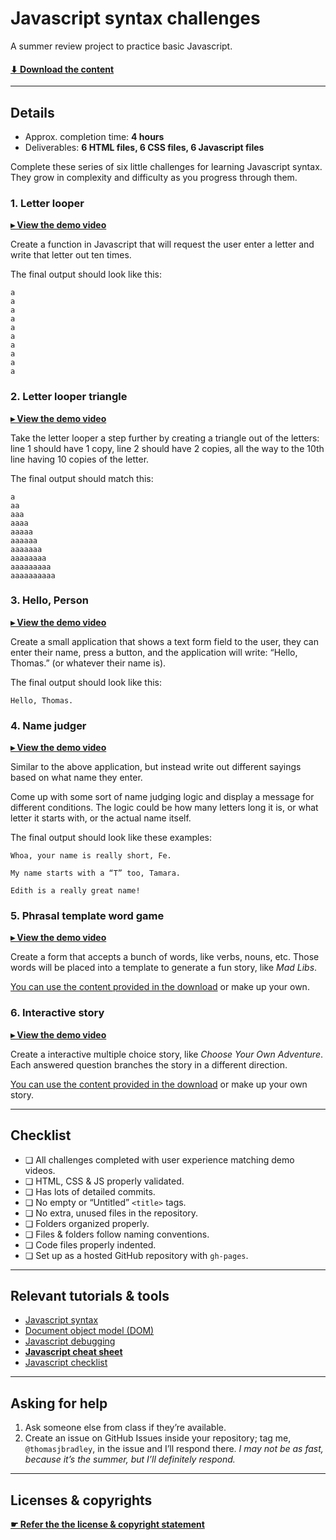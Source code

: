 # Javascript syntax challenges

A summer review project to practice basic Javascript.

#### [⬇ Download the content](https://github.com/acgd-summer-reviews/javascript-syntax-challenges/archive/master.zip)

---

## Details

- Approx. completion time: **4 hours**
- Deliverables: **6 HTML files, 6 CSS files, 6 Javascript files**

Complete these series of six little challenges for learning Javascript syntax. They grow in complexity and difficulty as you progress through them.

### 1. Letter looper

**[▸ View the demo video]()**

Create a function in Javascript that will request the user enter a letter and write that letter out ten times.

The final output should look like this:

```
a
a
a
a
a
a
a
a
a
a
```

### 2. Letter looper triangle

**[▸ View the demo video]()**

Take the letter looper a step further by creating a triangle out of the letters: line 1 should have 1 copy, line 2 should have 2 copies, all the way to the 10th line having 10 copies of the letter.

The final output should match this:

```
a
aa
aaa
aaaa
aaaaa
aaaaaa
aaaaaaa
aaaaaaaa
aaaaaaaaa
aaaaaaaaaa
```

### 3. Hello, Person

**[▸ View the demo video]()**

Create a small application that shows a text form field to the user, they can enter their name, press a button, and the application will write: “Hello, Thomas.” (or whatever their name is).

The final output should look like this:

```
Hello, Thomas.
```

### 4. Name judger

**[▸ View the demo video]()**

Similar to the above application, but instead write out different sayings based on what name they enter. 

Come up with some sort of name judging logic and display a message for different conditions. The logic could be how many letters long it is, or what letter it starts with, or the actual name itself.

The final output should look like these examples:

```
Whoa, your name is really short, Fe.
```

```
My name starts with a “T” too, Tamara.
```

```
Edith is a really great name!
```

### 5. Phrasal template word game 

**[▸ View the demo video]()**

Create a form that accepts a bunch of words, like verbs, nouns, etc. Those words will be placed into a template to generate a fun story, like *Mad Libs*.

[You can use the content provided in the download](https://github.com/acgd-summer-reviews/javascript-syntax-challenges/archive/master.zip) or make up your own.

### 6. Interactive story

**[▸ View the demo video]()**

Create a interactive multiple choice story, like *Choose Your Own Adventure*. Each answered question branches the story in a different direction.

[You can use the content provided in the download](https://github.com/acgd-summer-reviews/javascript-syntax-challenges/archive/master.zip) or make up your own story.

---

## Checklist

- ❏ All challenges completed with user experience matching demo videos.
- ❏ HTML, CSS & JS properly validated.
- ❏ Has lots of detailed commits.
- ❏ No empty or “Untitled” `<title>` tags.
- ❏ No extra, unused files in the repository.
- ❏ Folders organized properly.
- ❏ Files & folders follow naming conventions.
- ❏ Code files properly indented.
- ❏ Set up as a hosted GitHub repository with `gh-pages`.

---

## Relevant tutorials & tools

- [Javascript syntax](http://learn-the-web.algonquindesign.ca/topics/javascript-syntax/)
- [Document object model (DOM)](http://learn-the-web.algonquindesign.ca/topics/dom/)
- [Javascript debugging](http://learn-the-web.algonquindesign.ca/topics/javascript-debugging/)
- **[Javascript cheat sheet](http://learn-the-web.algonquindesign.ca/topics/http://learn-the-web.algonquindesign.ca/topics/javascript-cheat-sheet/)**
- [Javascript checklist](http://learn-the-web.algonquindesign.ca/topics/http://learn-the-web.algonquindesign.ca/topics/javascript-checklist/)

---

## Asking for help

1. Ask someone else from class if they’re available.
2. Create an issue on GitHub Issues inside your repository; tag me, `@thomasjbradley`, in the issue and I’ll respond there. *I may not be as fast, because it’s the summer, but I’ll definitely respond.*

---

## Licenses & copyrights

**[☛ Refer the the license & copyright statement](https://github.com/acgd-summer-reviews/meta#license--copyright-statement)**
